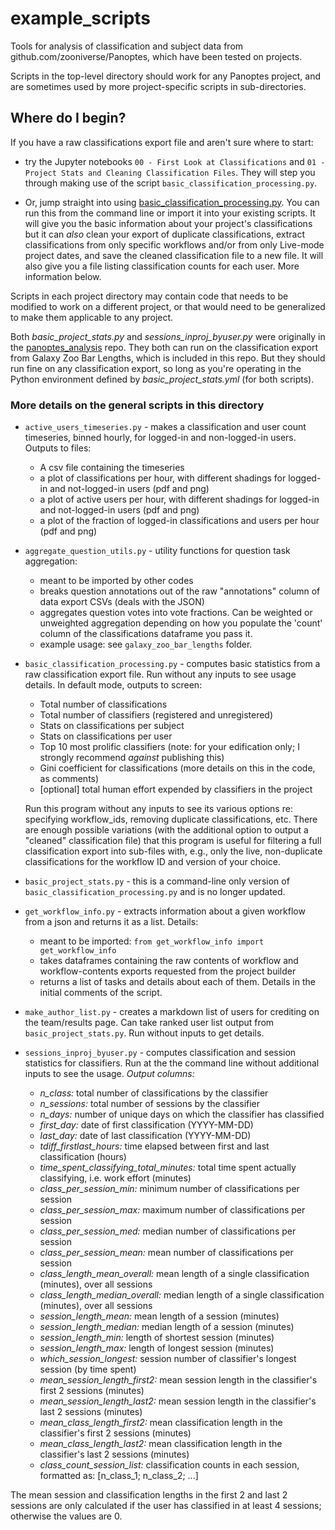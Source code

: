 # example_scripts
Tools for analysis of classification and subject data from github.com/zooniverse/Panoptes, which have been tested on projects.

Scripts in the top-level directory should work for any Panoptes project, and are sometimes used by more project-specific scripts in sub-directories.

## Where do I begin?

If you have a raw classifications export file and aren't sure where to start:
 - try the Jupyter notebooks `00 - First Look at Classifications` and `01 - Project Stats and Cleaning Classification Files`. They will step you through making use of the script `basic_classification_processing.py`.

 - Or, jump straight into using [basic_classification_processing.py](basic_classification_processing.py). You can run this from the command line or import it into your existing scripts. It will give you the basic information about your project's classifications but it can *also* clean your export of duplicate classifications, extract classifications from only specific workflows and/or from only Live-mode project dates, and save the cleaned classification file to a new file. It will also give you a file listing classification counts for each user. More information below.

Scripts in each project directory may contain code that needs to be modified to work on a different project, or that would need to be generalized to make them applicable to any project.

Both *basic_project_stats.py* and *sessions_inproj_byuser.py* were originally in the [panoptes_analysis](https://github.com/vrooje/panoptes_analysis) repo. They both can run on the classification export from Galaxy Zoo Bar Lengths, which is included in this repo. But they should run fine on any classification export, so long as you're operating in the Python environment defined by *basic_project_stats.yml* (for both scripts).

### More details on the general scripts in this directory

 - `active_users_timeseries.py` - makes a classification and user count timeseries, binned hourly, for logged-in and non-logged-in users. Outputs to files:
    - A csv file containing the timeseries
    - a plot of classifications per hour, with different shadings for logged-in and not-logged-in users (pdf and png)
    - a plot of active users per hour, with different shadings for logged-in and not-logged-in users (pdf and png)
    - a plot of the fraction of logged-in classifications and users per hour (pdf and png)

- `aggregate_question_utils.py` - utility functions for question task aggregation:
    - meant to be imported by other codes
    - breaks question annotations out of the raw "annotations" column of data export CSVs (deals with the JSON)
    - aggregates question votes into vote fractions. Can be weighted or unweighted aggregation depending on how you populate the 'count' column of the classifications dataframe you pass it.
    - example usage: see `galaxy_zoo_bar_lengths` folder.

 - `basic_classification_processing.py` - computes basic statistics from a raw classification export file. Run without any inputs to see usage details. In default mode, outputs to screen:
    - Total number of classifications
    - Total number of classifiers (registered and unregistered)
    - Stats on classifications per subject
    - Stats on classifications per user
    - Top 10 most prolific classifiers (note: for your edification only; I strongly recommend *against* publishing this)
    - Gini coefficient for classifications (more details on this in the code, as comments)
    - [optional] total human effort expended by classifiers in the project

    Run this program without any inputs to see its various options re: specifying workflow_ids, removing duplicate classifications, etc. There are enough possible variations (with the additional option to output a "cleaned" classification file) that this program is useful for filtering a full classification export into sub-files with, e.g., only the live, non-duplicate classifications for the workflow ID and version of your choice.

 - `basic_project_stats.py` - this is a command-line only version of `basic_classification_processing.py` and is no longer updated.

 - `get_workflow_info.py` - extracts information about a given workflow from a json and returns it as a list. Details:
    - meant to be imported: `from get_workflow_info import get_workflow_info`
    - takes dataframes containing the raw contents of workflow and workflow-contents exports requested from the project builder
    - returns a list of tasks and details about each of them. Details in the initial comments of the script.

 - `make_author_list.py` - creates a markdown list of users for crediting on the team/results page. Can take ranked user list output from `basic_project_stats.py`. Run without inputs to get details.

 - `sessions_inproj_byuser.py` - computes classification and session statistics for classifiers. Run at the the command line without additional inputs to see the usage. *Output columns:*
    - *n_class:* total number of classifications by the classifier
    - *n_sessions:* total number of sessions by the classifier
    - *n_days:* number of unique days on which the classifier has classified
    - *first_day:* date of first classification (YYYY-MM-DD)
    - *last_day:* date of last classification (YYYY-MM-DD)
    - *tdiff_firstlast_hours:* time elapsed between first and last classification (hours)
    - *time_spent_classifying_total_minutes:* total time spent actually classifying, i.e. work effort (minutes)
    - *class_per_session_min:* minimum number of classifications per session
    - *class_per_session_max:* maximum number of classifications per session
    - *class_per_session_med:* median number of classifications per session
    - *class_per_session_mean:* mean number of classifications per session
    - *class_length_mean_overall:* mean length of a single classification (minutes), over all sessions
    - *class_length_median_overall:* median length of a single classification (minutes), over all sessions
    - *session_length_mean:* mean length of a session (minutes)
    - *session_length_median:* median length of a session (minutes)
    - *session_length_min:* length of shortest session (minutes)
    - *session_length_max:* length of longest session (minutes)
    - *which_session_longest:* session number of classifier's longest session (by time spent)
    - *mean_session_length_first2:* mean session length in the classifier's first 2 sessions (minutes)
    - *mean_session_length_last2:* mean session length in the classifier's last 2 sessions (minutes)
    - *mean_class_length_first2:* mean classification length in the classifier's first 2 sessions (minutes)
    - *mean_class_length_last2:* mean classification length in the classifier's last 2 sessions (minutes)
    - *class_count_session_list:* classification counts in each session, formatted as: [n_class_1; n_class_2; ...]

The mean session and classification lengths in the first 2 and last 2 sessions are only calculated if the user has classified in at least 4 sessions; otherwise the values are 0.
